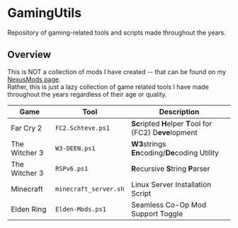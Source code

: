 # GamingUtils
Repository of gaming-related tools and scripts made throughout the years.

## Overview
This is NOT a collection of mods I have created -- that can be found on my [NexusMods page](https://www.nexusmods.com/users/24006629?tab=user+files).  
Rather, this is just a lazy collection of game related tools I have made throughout the years regardless of their age or quality.

| Game | Tool | Description |
| --- | --- | --- |
| Far Cry 2 | `FC2.Schteve.ps1` | **Sc**ripted **H**elper **T**ool for (FC2) D**eve**lopment | 
| The Witcher 3 | `W3-DEEN.ps1` | **W3**strings **En**coding/**De**coding Utility | 
| The Witcher 3 | `RSPv6.ps1` | **R**ecursive **S**tring **P**arser | 
| Minecraft | `minecraft_server.sh` | Linux Server Installation Script |
| Elden Ring | `Elden-Mods.ps1` | Seamless Co-Op Mod Support Toggle |
